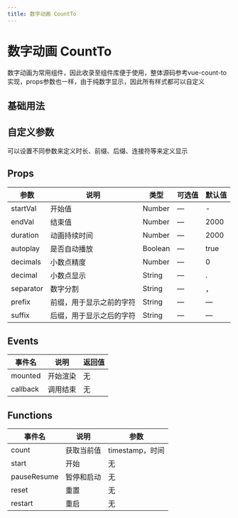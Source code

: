 ```yaml
---
title: 数字动画 CountTo
---
```




# 数字动画 CountTo

数字动画为常用组件，因此收录至组件库便于使用，整体源码参考vue-count-to实现，props参数也一样，由于纯数字显示，因此所有样式都可以自定义

## 基础用法

<preview path="./demo/CountTo/Basic.vue"></preview>

## 自定义参数

可以设置不同参数来定义时长、前缀、后缀、连接符等来定义显示

<preview path="./demo/CountTo/Options.vue"></preview>

## Props

| 参数      | 说明                     | 类型    | 可选值 | 默认值 |
| --------- | ------------------------ | ------- | ------ | ------ |
| startVal  | 开始值                   | Number  | —      | -      |
| endVal    | 结束值                   | Number  | —      | 2000   |
| duration  | 动画持续时间             | Number  | —      | 2000   |
| autoplay  | 是否自动播放             | Boolean | —      | true   |
| decimals  | 小数点精度               | Number  | —      | 0      |
| decimal   | 小数点显示               | String  | —      | .      |
| separator | 数字分割                 | String  | —      | ，     |
| prefix    | 前缀，用于显示之前的字符 | String  | —      | —      |
| suffix    | 后缀，用于显示之后的字符 | String  | —      | —      |

## Events

| 事件名   | 说明     | 返回值 |
| -------- | -------- | ------ |
| mounted  | 开始渲染 | 无     |
| callback | 调用结束 | 无     |

## Functions

| 事件名      | 说明       | 参数            |
| ----------- | ---------- | --------------- |
| count       | 获取当前值 | timestamp，时间 |
| start       | 开始       | 无              |
| pauseResume | 暂停和启动 | 无              |
| reset       | 重置       | 无              |
| restart     | 重启       | 无              |
